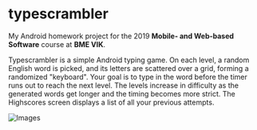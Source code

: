 # typescrambler

My Android homework project for the 2019 **Mobile- and Web-based Software** course at **BME VIK**.

Typescrambler is a simple Android typing game. On each level, a random English word is picked, and
its letters are scattered over a grid, forming a randomized "keyboard". Your goal is to type in the
word before the timer runs out to reach the next level. The levels increase in difficulty as the
generated words get longer and the timing becomes more strict. The Highscores screen displays a
list of all your previous attempts.

![Images](/screenshots.all.png)
